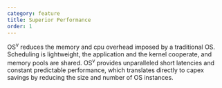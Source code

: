 ```yaml
---
category: feature
title: Superior Performance
order: 1
---
```


OS<sup>v</sup> reduces the memory and cpu overhead imposed by a traditional OS. Scheduling is lightweight, the application and the kernel cooperate, and memory pools are shared. OS<sup>v</sup> provides unparalleled short latencies and constant predictable performance, which translates directly to capex savings by reducing the size and number of OS instances.

